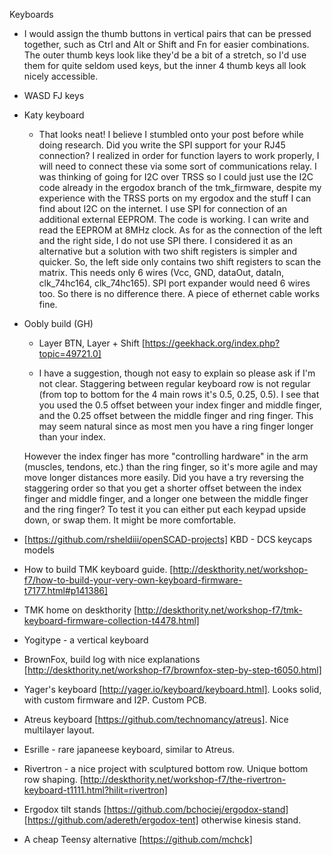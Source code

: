 Keyboards

- I would assign the thumb buttons in vertical pairs that can be pressed together, such as Ctrl and Alt or Shift and Fn for easier combinations. The outer thumb keys look like they'd be a bit of a stretch, so I'd use them for quite seldom used keys, but the inner 4 thumb keys all look nicely accessible.

- WASD FJ keys

- Katy keyboard

    - That looks neat! I believe I stumbled onto your post before while doing research. Did you write the SPI support for your RJ45 connection? I realized in order for function layers to work properly, I will need to connect these via some sort of communications relay. I was thinking of going for I2C over TRSS so I could just use the I2C code already in the ergodox branch of the tmk_firmware, despite my experience with the TRSS ports on my ergodox and the stuff I can find about I2C on the internet.
    I use SPI for connection of an additional external EEPROM. The code is working. I can write and read the EEPROM at 8MHz clock.
    As for as the connection of the left and the right side, I do not use SPI there. I considered it as an alternative but a solution with two shift registers is simpler and quicker. So, the left side only contains two shift registers to scan the matrix. This needs only 6 wires (Vcc, GND, dataOut, dataIn, clk_74hc164, clk_74hc165). SPI port expander would need 6 wires too. So there is no difference there. A piece of ethernet cable works fine.

- Oobly build (GH)

    - Layer BTN, Layer + Shift [https://geekhack.org/index.php?topic=49721.0]

    - I have a suggestion, though not easy to explain so please ask if I'm not clear. Staggering between regular keyboard row is not regular (from top to bottom for the 4 main rows it's 0.5, 0.25, 0.5). I see that you used the 0.5 offset between your index finger and middle finger, and the 0.25 offset between the middle finger and ring finger. This may seem natural since as most men you have a ring finger longer than your index.

    However the index finger has more "controlling hardware" in the arm (muscles, tendons, etc.) than the ring finger, so it's more agile and may move longer distances more easily. Did you have a try reversing the staggering order so that you get a shorter offset between the index finger and middle finger, and a longer one between the middle finger and the ring finger? To test it you can either put each keypad upside down, or swap them. It might be more comfortable.

- [https://github.com/rsheldiii/openSCAD-projects] KBD - DCS keycaps models

- How to build TMK keyboard guide. [http://deskthority.net/workshop-f7/how-to-build-your-very-own-keyboard-firmware-t7177.html#p141386]

- TMK home on deskthority [http://deskthority.net/workshop-f7/tmk-keyboard-firmware-collection-t4478.html]

- Yogitype - a vertical keyboard

- BrownFox, build log with nice explanations [http://deskthority.net/workshop-f7/brownfox-step-by-step-t6050.html]

- Yager's keyboard [http://yager.io/keyboard/keyboard.html]. Looks solid, with custom firmware and I2P. Custom PCB.

- Atreus keyboard [https://github.com/technomancy/atreus]. Nice multilayer layout.

- Esrille - rare japaneese keyboard, similar to Atreus.

- Rivertron - a nice project with sculptured bottom row. Unique bottom row shaping. [http://deskthority.net/workshop-f7/the-rivertron-keyboard-t1111.html?hilit=rivertron]

- Ergodox tilt stands [https://github.com/bchociej/ergodox-stand] [https://github.com/adereth/ergodox-tent] otherwise kinesis stand.

- A cheap Teensy alternative [https://github.com/mchck]
